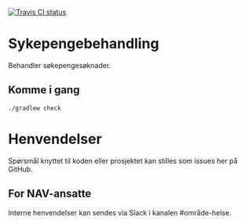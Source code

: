 [![Travis CI status](https://travis-ci.com/navikt/helse-sykepengebehandling.svg?branch=master)](https://travis-ci.com/navikt/helse-sykepengebehandling)

Sykepengebehandling
===================

Behandler søkepengesøknader.

## Komme i gang

```
./gradlew check
```

# Henvendelser

Spørsmål knyttet til koden eller prosjektet kan stilles som issues her på GitHub.

## For NAV-ansatte

Interne henvendelser kan sendes via Slack i kanalen #område-helse.
